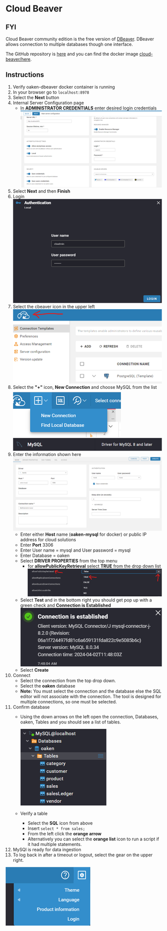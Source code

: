 # Cloud Beaver

## FYI 
Cloud Beaver community edition is the free version of [DBeaver](https://dbeaver.com/download/cloudbeaver/). DBeaver allows connection to multiple databases though one interface.

The GitHub repository is [here](https://github.com/dbeaver/cloudbeaver) and you can find the docker image [cloud-beaver/here](https://hub.docker.com/r/dbeaver/cloudbeaver).

## Instructions

1. Verify oaken-dbeaver docker container is running
1. In your browser go to `localhost:8978`
1. Select the **Next** button
1. Internal Server Configuration page
    - In **ADMINISTRATOR CREDENTIALS** enter desired login credentials
![cbeaver config](images/cloud-beaver/cbeaver-config.png)
1. Select **Next** and then **Finish**
1. Login
![cbeaver first login](images/cloud-beaver/cbeaver-first-login.png)
1. Select the cbeaver icon in the upper left
![cbeaver config](images/cloud-beaver/cbeaver-admin.png)
1. Select the **"+"** icon, **New Connection** and choose MySQL from the list
![cbeaver new connection](images/cloud-beaver/cbeaver-new-connection.png)
![cbeaver new connection](images/cloud-beaver/cbeaver-mysql-selection.png)
1. Enter the information shown here
![cbeaver mysql admin](images/cloud-beaver/cbeaver-mysql-admin.png)
    - Enter either **Host** name (**oaken-mysql** for docker) or public IP address for cloud solutions
    - Enter **Port** 3306
    - Enter User name = mysql and User password = mysql
    - Enter Database = oaken
    - Select **DRIVER PROPERTIES** from the top menu
        - for **allowPublicKeyRetrieval** select **TRUE** from the drop down list
![cbeaver public key](images/cloud-beaver/cbeaver-public-key.png)
    - Select **Test** and in the bottom right you should get pop up with a green check and **Connection is Established**
![cbeaver connection established](images/cloud-beaver/cbeaver-connection-established.png)
    - Select **Create**
1. Connect
    - Select the connection from the top drop down.
    - Select the **oaken** database
    - **Note:** You must select the connection and the database else the SQL editor will not associate with the connection. The tool is designed for multiple connections, so one must be selected.
1. Confirm database
    - Using the down arrows on the left open the connection, Databases, oaken, Tables and you should see a list of tables.

        ![cbeaver mysql tables](images/cloud-beaver/cbeaver-mysql-tables.png)
    - Verify a table
        - Select the **SQL** icon from above
        - Insert `select * from sales;`
        - From the left click the **orange arrow**
        - Alternatively you can select the **orange list** icon to run a script if it had multiple statements.
1. MySQl is ready for data ingestion
1. To log back in after a timeout or logout, select the gear on the upper right.

![cbeaver login](images/cloud-beaver/cbeaver-login.png)